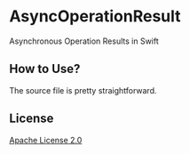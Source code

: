 # AsyncOperationResult
Asynchronous Operation Results in Swift

## How to Use?
The source file is pretty straightforward.

## License

[Apache License 2.0](License.txt)
